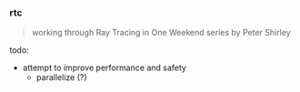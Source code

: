 ### rtc

> working through Ray Tracing in One Weekend series by Peter Shirley

todo:
- attempt to improve performance and safety
  - parallelize (?)
